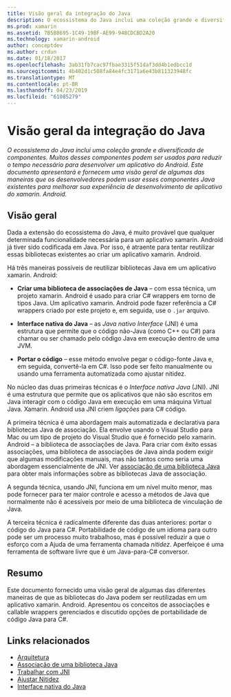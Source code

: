```yaml
---
title: Visão geral da integração do Java
description: O ecossistema do Java inclui uma coleção grande e diversificada de componentes. Muitos desses componentes podem ser usados para reduzir o tempo necessário para desenvolver um aplicativo do Android. Este documento apresentará e fornecem uma visão geral de algumas das maneiras que os desenvolvedores podem usar esses componentes Java existentes para melhorar sua experiência de desenvolvimento de aplicativo do xamarin. Android.
ms.prod: xamarin
ms.assetid: 7B5B8695-1C49-19BF-AE99-948CDCBD2A20
ms.technology: xamarin-android
author: conceptdev
ms.author: crdun
ms.date: 01/18/2017
ms.openlocfilehash: 3ab31fb7cac97fbae3315f51daf3dd4b1edbcc1d
ms.sourcegitcommit: 4b402d1c508fa84e4fc3171a6e43b811323948fc
ms.translationtype: MT
ms.contentlocale: pt-BR
ms.lasthandoff: 04/23/2019
ms.locfileid: "61085279"
---
```

# <a name="java-integration-overview"></a>Visão geral da integração do Java

_O ecossistema do Java inclui uma coleção grande e diversificada de componentes. Muitos desses componentes podem ser usados para reduzir o tempo necessário para desenvolver um aplicativo do Android. Este documento apresentará e fornecem uma visão geral de algumas das maneiras que os desenvolvedores podem usar esses componentes Java existentes para melhorar sua experiência de desenvolvimento de aplicativo do xamarin. Android._


## <a name="overview"></a>Visão geral

Dada a extensão do ecossistema do Java, é muito provável que qualquer determinada funcionalidade necessária para um aplicativo xamarin. Android já tiver sido codificada em Java. Por isso, é atraente para tentar reutilizar essas bibliotecas existentes ao criar um aplicativo xamarin. Android. 

Há três maneiras possíveis de reutilizar bibliotecas Java em um aplicativo xamarin. Android: 

-   **Criar uma biblioteca de associações de Java** &ndash; com essa técnica, um projeto xamarin. Android é usado para criar C# wrappers em torno de tipos Java. Um aplicativo xamarin. Android pode fazer referência a C# wrappers criado por este projeto e, em seguida, use o `.jar` arquivo. 

-   **Interface nativa do Java** &ndash; as *Java nativo* *Interface* (JNI) é uma estrutura que permite que o código não-Java (como C++ ou C#) para chamar ou ser chamado pelo código Java em execução dentro de uma JVM. 

-   **Portar o código** &ndash; esse método envolve pegar o código-fonte Java e, em seguida, convertê-la em C#. Isso pode ser feito manualmente ou usando uma ferramenta automatizada como ajustar nitidez. 

No núcleo das duas primeiras técnicas é o *Interface nativa Java* (JNI). JNI é uma estrutura que permite que os aplicativos que não são escritos em Java interagir com o código Java em execução em uma máquina Virtual Java. Xamarin. Android usa JNI criem *ligações* para C# código. 

A primeira técnica é uma abordagem mais automatizada e declarativa para bibliotecas Java de associação. Ela envolve usando o Visual Studio para Mac ou um tipo de projeto do Visual Studio que é fornecido pelo xamarin. Android &ndash; a biblioteca de associações de Java. Para criar com êxito essas associações, uma biblioteca de associações de Java ainda podem exigir que algumas modificações manuais, mas não tantos como seria uma abordagem essencialmente de JNI. Ver [associação de uma biblioteca Java](~/android/platform/binding-java-library/index.md) para obter mais informações sobre as bibliotecas Java de associação. 

A segunda técnica, usando JNI, funciona em um nível muito menor, mas pode fornecer para ter maior controle e acesso a métodos de Java que normalmente não é acessíveis por meio de uma biblioteca de vinculação de Java. 

A terceira técnica é radicalmente diferente das duas anteriores: portar o código do Java para C#. Portabilidade de código de um idioma para outro pode ser um processo muito trabalhoso, mas é possível reduzir a que o esforço com a Ajuda de uma ferramenta chamada *nitidez*. Aperfeiçoe é uma ferramenta de software livre que é um Java-para-C# conversor. 



## <a name="summary"></a>Resumo

Este documento fornecido uma visão geral de algumas das diferentes maneiras de que as bibliotecas do Java podem ser reutilizadas em um aplicativo xamarin. Android. Apresentou os conceitos de associações e callable wrappers gerenciados e discutido opções de portabilidade de código Java para C#. 


## <a name="related-links"></a>Links relacionados

- [Arquitetura](~/android/internals/architecture.md)
- [Associação de uma biblioteca Java](~/android/platform/binding-java-library/index.md)
- [Trabalhar com JNI](~/android/platform/java-integration/working-with-jni.md)
- [Ajustar Nitidez](https://github.com/slluis/sharpen)
- [Interface nativa do Java](http://docs.oracle.com/javase/7/docs/technotes~/jni/index.html)
